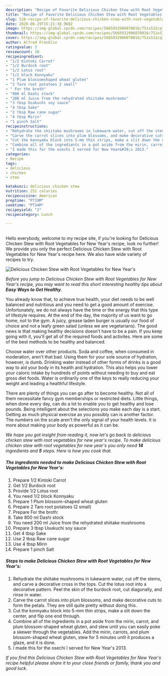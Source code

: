 ```yaml
---
description: "Recipe of Favorite Delicious Chicken Stew with Root Vegetables for New Year&amp;#39;s"
title: "Recipe of Favorite Delicious Chicken Stew with Root Vegetables for New Year&amp;#39;s"
slug: 528-recipe-of-favorite-delicious-chicken-stew-with-root-vegetables-for-new-year-and-39-s
date: 2020-06-29T15:21:38.968Z
image: https://img-global.cpcdn.com/recipes/5665932906070016/751x532cq70/delicious-chicken-stew-with-root-vegetables-for-new-years-recipe-main-photo.jpg
thumbnail: https://img-global.cpcdn.com/recipes/5665932906070016/751x532cq70/delicious-chicken-stew-with-root-vegetables-for-new-years-recipe-main-photo.jpg
cover: https://img-global.cpcdn.com/recipes/5665932906070016/751x532cq70/delicious-chicken-stew-with-root-vegetables-for-new-years-recipe-main-photo.jpg
author: Alfred Franklin
ratingvalue: 3
reviewcount: 10
recipeingredient:
- "1/2 Kintoki Carrot"
- "1/2 Burdock root"
- "1/2 Lotus root"
- "1/2 block Konnyaku"
- "1 Plum blossomshaped wheat gluten"
- "2 Taro root potatoes 2 small"
- " For the broth"
- "800 ml Dashi stock"
- "200 ml Juice from the rehydrated shiitake mushrooms"
- "3 tbsp Usukuchi soy sauce"
- "4 tbsp Sake"
- "2 tbsp Raw cane sugar"
- "4 tbsp Mirin"
- "1 pinch Salt"
recipeinstructions:
- "Rehydrate the shiitake mushrooms in lukewarm water, cut off the stems, and carve a decorative cross in the tops. Cut the lotus root into a decorative pattern. Peel the skin of the burdock root, cut diagonally, and rinse in water."
- "Carve the carrot slices into plum blossoms, and make decorative cuts to form the petals. They are still quite pretty without doing this."
- "Cut the konnyaku block into 5-mm thin strips, make a slit down the center, and flip one end through."
- "Combine all of the ingredients in a pot aside from the mirin, carrot, and plum blossom-shaped wheat gluten, and stew until you can easily poke a skewer through the vegetables. Add the mirin, carrots, and  plum blossom-shaped wheat gluten, stew for 5 minutes until it produces a glaze, and it is done."
- "I made this for the osechi I served for New Year&#39;s 2013."
categories:
- Recipe
tags:
- delicious
- chicken
- stew

katakunci: delicious chicken stew 
nutrition: 251 calories
recipecuisine: American
preptime: "PT19M"
cooktime: "PT34M"
recipeyield: "2"
recipecategory: Lunch

---
```

<br>
Hello everybody, welcome to my recipe site, if you're looking for Delicious Chicken Stew with Root Vegetables for New Year&#39;s recipe, look no further! We provide you only the perfect Delicious Chicken Stew with Root Vegetables for New Year&#39;s recipe here. We also have wide variety of recipes to try.
<br>


![Delicious Chicken Stew with Root Vegetables for New Year&#39;s](https://img-global.cpcdn.com/recipes/5665932906070016/751x532cq70/delicious-chicken-stew-with-root-vegetables-for-new-years-recipe-main-photo.jpg)

<i>Before you jump to Delicious Chicken Stew with Root Vegetables for New Year&#39;s recipe, you may want to read this short interesting healthy tips about <strong>Easy Ways to Get Healthy</strong>.</i>

You already know that, to achieve true health, your diet needs to be well balanced and nutritious and you need to get a good amount of exercise. Unfortunately, we do not always have the time or the energy that this type of lifestyle requires. At the end of the day, the majority of us want to go home, not to the gym. A juicy, grease laden burger is usually our food of choice and not a leafy green salad (unless we are vegetarians). The good news is that making healthy decisions doesn’t have to be a pain. If you keep going with it, you'll get all of the required foods and activites. Here are some of the best methods to be healthy and balanced.

Choose water over other products. Soda and coffee, when consumed in moderation, aren't that bad. Using them for your sole source of hydration, however, is dumb. Drinking water instead of other forms of drinks is a good way to aid your body in its health and hydration. This also helps you lower your caloric intake by hundreds of points without needing to buy and eat gross diet foods. Water is ordinarily one of the keys to really reducing your weight and leading a healthful lifestyle.

There are plenty of things you can go after to become healthy. Not all of them necessitate fancy gym memberships or restricted diets. Little things, when done every day, can do a lot to enable you to get healthy and lose pounds. Being intelligent about the selections you make each day is a start. Getting as much physical exercise as you possibly can is another factor. The numbers on the scale aren't the only signal of your health levels. It is more about making your body as powerful as it can be. 


<i>We hope you got insight from reading it, now let's go back to delicious chicken stew with root vegetables for new year&#39;s recipe. To make delicious chicken stew with root vegetables for new year&#39;s you only need <strong>14</strong> ingredients and <strong>5</strong> steps. Here is how you cook that.
</i>

##### The ingredients needed to make Delicious Chicken Stew with Root Vegetables for New Year&#39;s:

1. Prepare 1/2 Kintoki Carrot
1. Get 1/2 Burdock root
1. Provide 1/2 Lotus root
1. You need 1/2 block Konnyaku
1. Prepare 1 Plum blossom-shaped wheat gluten
1. Prepare 2 Taro root potatoes (2 small)
1. Prepare  For the broth:
1. Take 800 ml Dashi stock
1. You need 200 ml Juice from the rehydrated shiitake mushrooms
1. Prepare 3 tbsp Usukuchi soy sauce
1. Get 4 tbsp Sake
1. Use 2 tbsp Raw cane sugar
1. Use 4 tbsp Mirin
1. Prepare 1 pinch Salt


##### Steps to make Delicious Chicken Stew with Root Vegetables for New Year&#39;s:

1. Rehydrate the shiitake mushrooms in lukewarm water, cut off the stems, and carve a decorative cross in the tops. Cut the lotus root into a decorative pattern. Peel the skin of the burdock root, cut diagonally, and rinse in water.
1. Carve the carrot slices into plum blossoms, and make decorative cuts to form the petals. They are still quite pretty without doing this.
1. Cut the konnyaku block into 5-mm thin strips, make a slit down the center, and flip one end through.
1. Combine all of the ingredients in a pot aside from the mirin, carrot, and plum blossom-shaped wheat gluten, and stew until you can easily poke a skewer through the vegetables. Add the mirin, carrots, and  plum blossom-shaped wheat gluten, stew for 5 minutes until it produces a glaze, and it is done.
1. I made this for the osechi I served for New Year&#39;s 2013.


<i>If you find this Delicious Chicken Stew with Root Vegetables for New Year&#39;s recipe helpful please share it to your close friends or family, thank you and good luck.</i>
